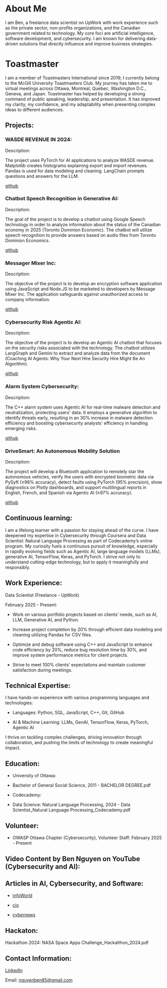 # About Me

I am Ben, a freelance data scientist on UpWork with work experience such as the private sector, non-profits organizations, and the Canadian government related to technology. My core foci are artificial intelligence, software development, and cybersecurity. I am known for delivering data-driven solutions that directly influence and improve business strategies.

# Toastmaster

I am a member of Toastmasters International since 2019; I currently belong to the McGill University Toastmasters Club. My journey has taken me to virtual meetings across Ottawa, Montreal, Quebec, Washington D.C., Geneva, and Japan. Toastmaster has helped by developing a strong command of public speaking, leadership, and presentation. It has improved my clarity, my confidence, and my adaptability when presenting complex ideas to different audiences.

## Projects:

### WASDE REVENUE IN 2024:

Description:

The project uses PyTorch for AI applications to analyze WASDE revenue. Matplotlib creates histograms explaining export and import revenues. Pandas is used for data       modeling and cleaning. LangChain prompts questions and answers for the LLM.

[github](https://github.com/ben854719/WASDE-Revenue-in-2024)

### Chatbot Speech Recognition in Generative AI:

Description:

The goal of the project is to develop a chatbot using Google Speech technology in order to analyze information about the status of the Canadian economy in 2025 (Toronto Dominion Economic). The chatbot will utilize speech recognition to provide answers based on audio files from Toronto Dominion Economics.

[github](https://github.com/ben854719/Chatbot-Speech-Recognition-in-Generative-AI)

### Messager Mixer Inc:

Description:

The objective of the project is to develop an encryption software application using JavaScript and Node.JS to be marketed to developers by Message Mixer Inc. The application safeguards against unauthorized access to company information.

[github](https://github.com/ben854719/Messager-Mixer-Inc)

### Cybersecurity Risk Agentic AI:

Description:

The objective of the project is to develop an Agentic AI chatbot that focuses on the security risks associated with the technology. The chatbot utilizes LangGraph and Gemini to extract and analyze data from the document (Coaching AI Agents: Why Your Next Hire Security Hire Might Be An Algorithm).

[github](https://github.com/ben854719/Cybersecurity-Risk-Agentic-AI)

### Alarm System Cybersecurity:

Description:

The C++ alarm system uses Agentic AI for real-time malware detection and neutralization, protecting users' data. It employs a generative algorithm to identify threats early, resulting in an 30% increase in malware detection efficiency and boosting cybersecurity analysts' efficiency in handling emerging risks.

[github](https://github.com/ben854719/Alarm-System_Cybersecurity)

### DriveSmart: An Autonomous Mobility Solution

Description:

The project will develop a Bluetooth application to remotely star the autonomous vehicles, verify the users with encrypted biometric data via PySyft (≥98% accuracy), detect faults using PyTorch (95% precision), show diagnostics on Plotly dashboards, and support multilingual reports in English, French, and Spanish via Agentic AI (≥97% accuracy).

[github](https://github.com/ben854719/DriveSmart-An-Autonomous-Mobility-Solution)

## Continuous learning:

I am a lifelong learner with a passion for staying ahead of the curve. I have deepened my expertise in Cybersecurity through Coursera and Data Scientist: Natural Language Processing as part of Codecademy’s online program. My curiosity fuels a continuous pursuit of knowledge, especially in rapidly evolving fields such as Agentic AI, large language models (LLMs), generative AI, TensorFlow, Keras, and PyTorch. I strive not only to understand cutting-edge technology, but to apply it meaningfully and responsibly.

## Work Experience:

Data Scientist (Freelance - UpWork) 

February 2025 -  Present:

- Work on various portfolio projects based on clients’ needs, such as AI, LLM, Generative AI, and Python.

- Increase project completion by 20% through efficient data modeling and cleaning utilizing Pandas for CSV files.

- Optimize and debug software using C++ and JavaScript to enhance code efficiency by 20%, reduce bug resolution time by
  30%, and improve system performance metrics for client projects.
  
- Strive to meet 100% clients’ expectations and maintain customer satisfaction during meetings.

## Technical Expertise:

I have hands-on experience with various programming languages and technologies:

- Languages: Python, SQL, JavaScript, C++, Git, GitHub
  
- AI & Machine Learning: LLMs, GenAI, TensorFlow, Keras, PyTorch, Agentic AI

I thrive on tackling complex challenges, driving innovation through collaboration, and pushing the limits of technology to create meaningful impact.

## Education:

- University of Ottawa: 

 - Bachelor of General Social Science, 2011 - BACHELOR DEGREE.pdf

- Codecademy:

-  Data Science: Natural Language Processing, 2024 - Data Scientist_Natural Language Processing_Codecademy.pdf

## Volunteer:

- OWASP Ottawa Chapter (Cybersecurity), Volunteer Staff:  February 2025 - Present

## Video Content by Ben Nguyen on YouTube (Cybersecurity and AI):

## Articles in AI, Cybersecurity, and Software:

- [infoWorld](https://www.infoworld.com/article/4033040/apache-flink-integrates-ai-for-real-time-decision-making.html?utm_date=20250804170331&utm_campaign=Infoworld%20US%20First%20Look&utm_content=slotno-5-title-Apache%20Flink%20integrates%20AI%20for%20real-time%20decision-making&utm_term=Infoworld%20US%20Editorial%20Newsletters&utm_medium=email&utm_source=Adestra&aid=29284023&huid=)

- [cio](https://www.cio.com/article/4030966/snowflake-and-databricks-vie-for-the-heart-of-enterprise-ai.html)

- [cybernews](https://cybernews.com/security/surveillance-balloons-redefining-intelligence/)

## Hackaton:

Hackathon 2024: NASA Space Apps Challenge_Hackalthon_2024.pdf

## Contact Information:

[LinkedIn](https://www.linkedin.com/in/ben-nguyen-77a44832/)

Email: nguyenben85@gmail.com





